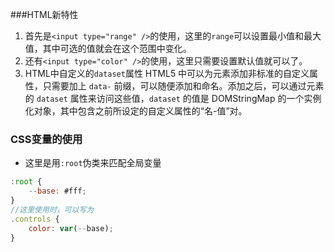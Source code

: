 ###HTML新特性
1. 首先是`<input type="range" />`的使用，这里的`range`可以设置最小值和最大值，其中可选的值就会在这个范围中变化。
2. 还有`<input type="color" />`的使用，这里只需要设置默认值就可以了。
3. HTML中自定义的`dataset`属性
	HTML5 中可以为元素添加非标准的自定义属性，只需要加上 `data-` 前缀，可以随便添加和命名。添加之后，可以通过元素的 `dataset` 属性来访问这些值，`dataset` 的值是 DOMStringMap 的一个实例化对象，其中包含之前所设定的自定义属性的“名-值”对。

### CSS变量的使用
* 这里是用`:root`伪类来匹配全局变量
```js
:root {
	--base: #fff;
}
//这里使用时，可以写为
.controls {
	color: var(--base);
}
```